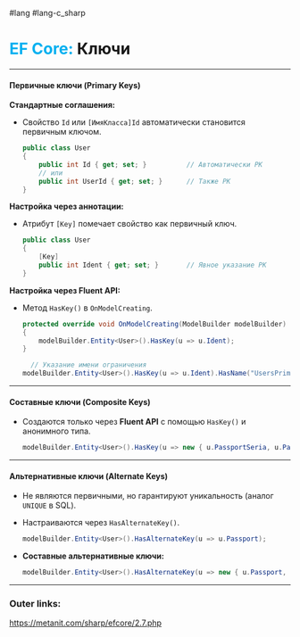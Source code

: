 #lang #lang-c_sharp 
# <font color="#00b0f0">EF Core:</font> Ключи
---
#### **Первичные ключи (Primary Keys)**  
**Стандартные соглашения:**  
- Свойство `Id` или `[ИмяКласса]Id` автоматически становится первичным ключом.  
  ```csharp
  public class User
  {
      public int Id { get; set; }          // Автоматически PK
      // или
      public int UserId { get; set; }      // Также PK
  }
  ```  

**Настройка через аннотации:**  
- Атрибут `[Key]` помечает свойство как первичный ключ.  
  ```csharp
  public class User
  {
      [Key]
      public int Ident { get; set; }       // Явное указание PK
  }
  ```  

**Настройка через Fluent API:**  
- Метод `HasKey()` в `OnModelCreating`.  
  ```csharp
  protected override void OnModelCreating(ModelBuilder modelBuilder)
  {
      modelBuilder.Entity<User>().HasKey(u => u.Ident);
  }
  ```  
  ```csharp
	// Указание имени ограничения 
  modelBuilder.Entity<User>().HasKey(u => u.Ident).HasName("UsersPrimaryKey");
  ```  

---

#### **Составные ключи (Composite Keys)**  
- Создаются только через **Fluent API** с помощью `HasKey()` и анонимного типа.  
  ```csharp
  modelBuilder.Entity<User>().HasKey(u => new { u.PassportSeria, u.PassportNumber });
  ```  

---
#### **Альтернативные ключи (Alternate Keys)**  
- Не являются первичными, но гарантируют уникальность (аналог `UNIQUE` в SQL).  
- Настраиваются через `HasAlternateKey()`.  
	```csharp
	modelBuilder.Entity<User>().HasAlternateKey(u => u.Passport);
	```  

- **Составные альтернативные ключи:**  
	```csharp
	modelBuilder.Entity<User>().HasAlternateKey(u => new { u.Passport, u.PhoneNumber });
	```  

---
### Outer links:
https://metanit.com/sharp/efcore/2.7.php